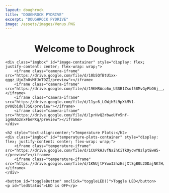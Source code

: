 ```yaml
---
layout: doughrock
title: "DOUGHROCK PYDRIVE"
excerpt: "DOUGHROCK PYDRIVE"
image: /assets/images/Venus.PNG
---
```


<div class="center">
    <h1 style="text-align:center;">Welcome to Doughrock</h1>

    <div class="imgbox" id="image-container" style="display: flex; justify-content: center; flex-wrap: wrap;">
        <iframe class="camera-iframe" src="https://drive.google.com/file/d/10b5QfBtU1xx-qggz_UjoZn0sMfJmT9ZI/preview"></iframe>
        <iframe class="camera-iframe" src="https://drive.google.com/file/d/19KHRWco6o_U3SB1Zsof58MvGyPbO6j__/preview"></iframe>
        <iframe class="camera-iframe" src="https://drive.google.com/file/d/11yc6_LOWjh5L9pXkMV1-pV8QbidulJSQ/preview"></iframe>
        <iframe class="camera-iframe" src="https://drive.google.com/file/d/1prHvQ2rbwoUfv5nf-ig4mAGznxFbePXq/preview"></iframe>
    </div>

    <h2 style="text-align:center;">Temperature Plots:</h2>
    <div class="imgbox" id="temperature-plots-container" style="display: flex; justify-content: center; flex-wrap: wrap;">
        <iframe class="temperature-iframe" src="https://drive.google.com/file/d/1CUPkHJvfNaihCiTkOycwY8zlptEwW5-r/preview"></iframe>
        <iframe class="temperature-iframe" src="https://drive.google.com/file/d/1KNUjtFYwoI3hzEsjXtSgB0L2DDajNKfH/preview"></iframe>
    </div>

    <button id="toggleButton" onclick="toggleLED()">Toggle LED</button>
    <p id="ledStatus">LED is OFF</p>
</div>

<style>
    /* Common iframe styling */
    iframe {
        border: none;
        width: 100%;
        height: auto;
        max-width: 640px; /* Prevents exceeding the original dimensions */
    }

    /* Camera iframes with a 4:3 ratio */
    .camera-iframe {
        aspect-ratio: 4 / 3; /* Maintains 4:3 aspect ratio */
    }

    /* Temperature plot iframes with a 16:9 ratio */
    .temperature-iframe {
        aspect-ratio: 16 / 9; /* Maintains 16:9 aspect ratio */
    }

    /* Flex layout for larger screens */
    .row-layout {
        display: flex;
        flex-direction: row;
        justify-content: center;
        flex-wrap: wrap;
    }

    /* Column layout for small screens */
    .column-layout {
        display: flex;
        flex-direction: column;
    }

    /* Portrait mode adjustments for smaller screens */
    @media screen and (max-width: 768px) {
        iframe {
            width: 90%; /* Make iframes take up 90% of the screen width */
            height: auto; /* Keep height proportional to width */
        }

        .imgbox {
            display: flex;
            flex-direction: column;
            align-items: center; /* Center the iframes on smaller screens */
        }
    }
</style>

<script>
var ledState = false;

function toggleLED() {
    var toggleButton = document.getElementById('toggleButton');
    var ledStatus = document.getElementById('ledStatus');

    if (ledState) {
        // Turn LED off
        ledState = false;
        toggleButton.textContent = "Turn LED On";
        ledStatus.textContent = "LED is OFF";
    } else {
        // Turn LED on
        ledState = true;
        toggleButton.textContent = "Turn LED Off";
        ledStatus.textContent = "LED is ON";
    }
}

function arrangeImages() {
    const imageContainer = document.getElementById('image-container');
    const temperaturePlotsContainer = document.getElementById('temperature-plots-container');
    const screenWidth = window.innerWidth;
    const screenHeight = window.innerHeight;

    if (screenWidth < 768) {
        // Small screen (e.g., phones in portrait mode): Display images in a column
        imageContainer.classList.remove('widescreen-grid');
        imageContainer.classList.add('column-layout');
    } else if (screenWidth > screenHeight) {
        // Widescreen mode (e.g., tablets/PCs in landscape mode): Display images in a 2x2 grid
        imageContainer.classList.remove('column-layout');
        imageContainer.classList.add('widescreen-grid');
    } else {
        // Larger screens in portrait or non-widescreen mode: Display images in a row
        imageContainer.classList.remove('widescreen-grid');
        imageContainer.classList.remove('column-layout');
        imageContainer.classList.add('row-layout');
    }
}

function handleOrientationChange() {
    arrangeImages();
}

window.addEventListener('resize', handleOrientationChange);

// Initial arrangement on page load
arrangeImages();
</script>
